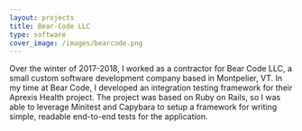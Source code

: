```yaml
---
layout: projects
title: Bear-Code LLC
type: software
cover_image: /images/bearcode.png
---
```


Over the winter of 2017-2018, I worked as a contractor for Bear Code LLC, a small custom software development company based in Montpelier, VT. In my time at Bear Code, I developed an integration testing framework for their Aprexis Health project. The project was based on Ruby on Rails, so I was able to leverage Minitest and Capybara to setup a framework for writing simple, readable end-to-end tests for the application. 

